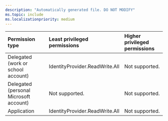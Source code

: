 ```yaml
---
description: "Automatically generated file. DO NOT MODIFY"
ms.topic: include
ms.localizationpriority: medium
---
```


|Permission type|Least privileged permissions|Higher privileged permissions|
|:---|:---|:---|
|Delegated (work or school account)|IdentityProvider.ReadWrite.All|Not supported.|
|Delegated (personal Microsoft account)|Not supported.|Not supported.|
|Application|IdentityProvider.ReadWrite.All|Not supported.|

